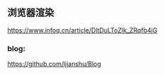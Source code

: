 ## 浏览器渲染




https://www.infoq.cn/article/DltDuLToZIk_ZRqfb4jG

### blog:
https://github.com/ljianshu/Blog
